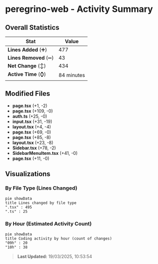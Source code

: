 # peregrino-web - Activity Summary 

## Overall Statistics

| Stat                   | Value                                                             |
| ---------------------- | ----------------------------------------------------------------- |
| **Lines Added** (➕)   | 477                                          |
| **Lines Removed** (➖) | 43                                        |
| **Net Change** (↕)    | 434                |
| **Active Time** (⌚)   | 84 minutes |


## Modified Files
- **page.tsx** (+1, -2)
- **page.tsx** (+109, -0)
- **auth.ts** (+25, -0)
- **input.tsx** (+31, -19)
- **layout.tsx** (+4, -4)
- **page.tsx** (+69, -0)
- **page.tsx** (+85, -8)
- **layout.tsx** (+23, -8)
- **Sidebar.tsx** (+78, -2)
- **SidebarMenuItem.tsx** (+41, -0)
- **page.tsx** (+11, -0)

## Visualizations

### By File Type (Lines Changed)

```mermaid
pie showData
title Lines changed by file type
".tsx" : 495
".ts" : 25
```

### By Hour (Estimated Activity Count)

```mermaid
pie showData
title Coding activity by hour (count of changes)
"09h" : 20
"10h" : 38
```


> **Last Updated:** 19/03/2025, 10:53:54